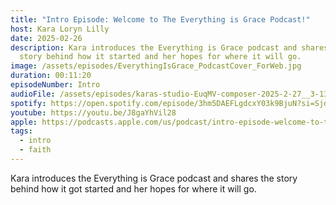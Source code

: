 ```yaml
---
title: "Intro Episode: Welcome to The Everything is Grace Podcast!"
host: Kara Loryn Lilly
date: 2025-02-26
description: Kara introduces the Everything is Grace podcast and shares the
  story behind how it started and her hopes for where it will go.
image: /assets/episodes/EverythingIsGrace_PodcastCover_ForWeb.jpg
duration: 00:11:20
episodeNumber: Intro
audioFile: /assets/episodes/karas-studio-EuqMV-composer-2025-2-27__3-13-16.mp4
spotify: https://open.spotify.com/episode/3hm5DAEFLgdcxY03k9BjuN?si=SjdPZqnCQrOH2aDHoVngNg
youtube: https://youtu.be/J8gaYhVil28
apple: https://podcasts.apple.com/us/podcast/intro-episode-welcome-to-the-everything-is-grace-podcast/id1798885593?i=1000696459583
tags:
  - intro
  - faith
---
```

Kara introduces the Everything is Grace podcast and shares the story behind how it got started and her hopes for where it will go.
